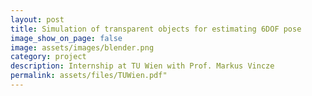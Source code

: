 ```yaml
---
layout: post
title: Simulation of transparent objects for estimating 6DOF pose
image_show_on_page: false
image: assets/images/blender.png
category: project
description: Internship at TU Wien with Prof. Markus Vincze
permalink: assets/files/TUWien.pdf"
---
```

